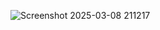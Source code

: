 ![Screenshot 2025-03-08 211217](https://github.com/user-attachments/assets/685872f7-0b11-4d2e-8426-69b80d9aa168)
